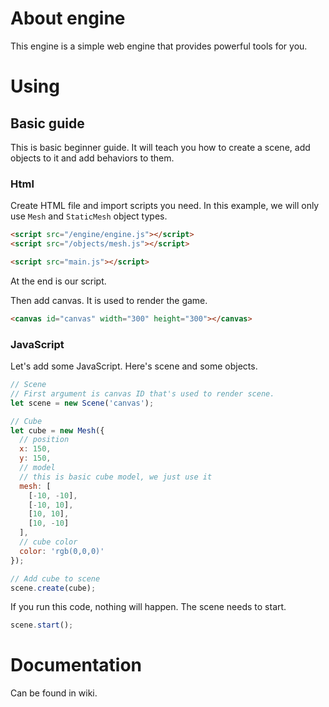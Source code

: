 # About engine
This engine is a simple web engine that provides powerful tools for you.

# Using

## Basic guide

This is basic beginner guide.
It will teach you how to create a scene,
add objects to it and add behaviors to them.

### Html

Create HTML file and import scripts you need.
In this example, we will only use `Mesh` and `StaticMesh` object types.
```HTML
<script src="/engine/engine.js"></script>
<script src="/objects/mesh.js"></script>

<script src="main.js"></script>
```
At the end is our script.

Then add canvas. It is used to render the game.
```HTML
<canvas id="canvas" width="300" height="300"></canvas>
```

### JavaScript

Let's add some JavaScript.
Here's scene and some objects.
```JavaScript
// Scene
// First argument is canvas ID that's used to render scene.
let scene = new Scene('canvas');

// Cube
let cube = new Mesh({
  // position
  x: 150,
  y: 150,
  // model
  // this is basic cube model, we just use it
  mesh: [
    [-10, -10],
    [-10, 10],
    [10, 10],
    [10, -10]
  ],
  // cube color
  color: 'rgb(0,0,0)'
});

// Add cube to scene
scene.create(cube);
```
If you run this code, nothing will happen.
The scene needs to start.
```JavaScript
scene.start();
```

# Documentation

Can be found in wiki.